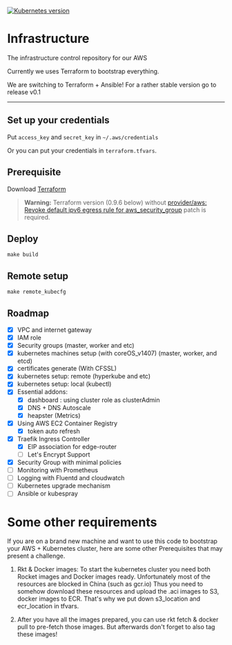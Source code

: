 [![Kubernetes version](https://img.shields.io/badge/kubernetes-1.7.3-brightgreen.svg)](https://github.com/mixslice/k8s-terraform-aws)


# Infrastructure

The infrastructure control repository for our AWS

Currently we uses Terraform to bootstrap everything.

We are switching to Terraform + Ansible! For a rather stable version go to release v0.1

---

## Set up your credentials
Put `access_key` and `secret_key` in `~/.aws/credentials`

Or you can put your credentials in `terraform.tfvars`.

## Prerequisite

Download [Terraform](https://www.terraform.io/)

> **Warning:** Terraform version (0.9.6 below) without [provider/aws: Revoke default ipv6 egress rule for aws_security_group](https://github.com/hashicorp/terraform/pull/15075) patch is required.

## Deploy
```
make build
```
## Remote setup
```
make remote_kubecfg
```

## Roadmap
- [x] VPC and internet gateway
- [x] IAM role
- [x] Security groups (master, worker and etc)
- [x] kubernetes machines setup (with coreOS_v1407) (master, worker, and etcd)
- [x] certificates generate (With CFSSL)
- [x] kubernetes setup: remote (hyperkube and etc)
- [x] kubernetes setup: local (kubectl)
- [x] Essential addons:
  - [x] dashboard : using cluster role as clusterAdmin
  - [x] DNS + DNS Autoscale
  - [x] heapster (Metrics)
- [x] Using AWS EC2 Container Registry
  - [x] token auto refresh
- [x] Traefik Ingress Controller
  - [x] EIP association for edge-router
  - [ ] Let's Encrypt Support
- [x] Security Group with minimal policies
- [ ] Monitoring with Prometheus
- [ ] Logging with Fluentd and cloudwatch
- [ ] Kubernetes upgrade mechanism
- [ ] Ansible or kubespray

# Some other requirements
If you are on a brand new machine and want to use this code to bootstrap your AWS + Kubernetes cluster, here are some other Prerequisites that may present a challenge.

1. Rkt & Docker images: To start the kubernetes cluster you need both Rocket images and Docker images ready. Unfortunately most of the resources are blocked in China (such as gcr.io) Thus you need to somehow download these resources and
upload the .aci images to S3, docker images to ECR. That's why we put down s3_location and ecr_location in tfvars.

2. After you have all the images prepared, you can use rkt fetch & docker pull to pre-fetch those images. But afterwards don't forget to also tag these images!
